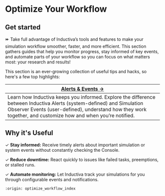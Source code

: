 # Optimize Your Workflow

## Get started
⏩ Take full advantage of Inductiva’s tools and features to make your simulation workflow smoother, faster, and more efficient.
This section gathers guides that help you monitor progress, stay informed of key events, and automate parts of your workflow so you can focus on what matters most: your research and results!

This section is an ever-growing collection of useful tips and hacks, so here's a few top highlights:

| **[Alerts & Events →](alerts-events/sections/alerts.md)** | 
|---|
| Learn how Inductiva keeps you informed. Explore the difference between Inductiva Alerts (system-defined) and Simulation Observer Events (user-defined), understand how they work together, and customize how and when you’re notified. |


## Why it's Useful
✓ **Stay informed:** Receive timely alerts about important simulation or system events without constantly checking the Console.

✓ **Reduce downtime:** React quickly to issues like failed tasks, preemptions, or stalled runs.

✓ **Automate monitoring:** Let Inductiva track your simulations for you through configurable events and notifications.


```{banner}
:origin: optimize_workflow_index
```